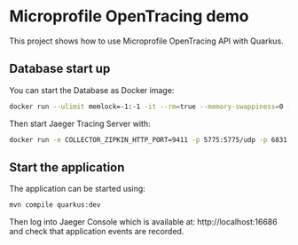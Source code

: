 Microprofile OpenTracing demo
========================

This project shows how to use Microprofile OpenTracing API with Quarkus.

## Database start up

You can start the Database as Docker image:

```bash
docker run --ulimit memlock=-1:-1 -it --rm=true --memory-swappiness=0 --name quarkus_test -e POSTGRES_USER=quarkus -e POSTGRES_PASSWORD=quarkus -e POSTGRES_DB=quarkusdb -p 5432:5432 postgres:10.5
```

Then start Jaeger Tracing Server with:
```bash
docker run -e COLLECTOR_ZIPKIN_HTTP_PORT=9411 -p 5775:5775/udp -p 6831:6831/udp -p 6832:6832/udp -p 5778:5778 -p 16686:16686 -p 14268:14268 -p 9411:9411 jaegertracing/all-in-one:latest
```


## Start the application

The application can be started using: 

```bash
mvn compile quarkus:dev
```  

Then log into Jaeger Console which is available at: http://localhost:16686  and check that application events are recorded.


